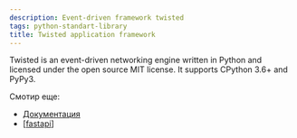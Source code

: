 ```yaml
---
description: Event-driven framework twisted
tags: python-standart-library
title: Twisted application framework
---
```

Twisted is an event-driven networking engine written in Python and licensed under the open source ​MIT license. It supports CPython 3.6+ and PyPy3.

Смотир еще:

- [Документация](https://twistedmatrix.com/trac/)
- [[fastapi]]

[//begin]: # "Autogenerated link references for markdown compatibility"
[fastapi]: fastapi "Fastapi"
[//end]: # "Autogenerated link references"